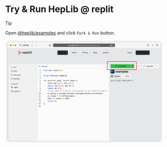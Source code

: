 # Try & Run HepLib @ replit

> [!TIP]
> Open [@heplib/examples](https://replit.com/@heplib/examples#main.cpp) and click `Fork & Run` button.

![](replit.png)
